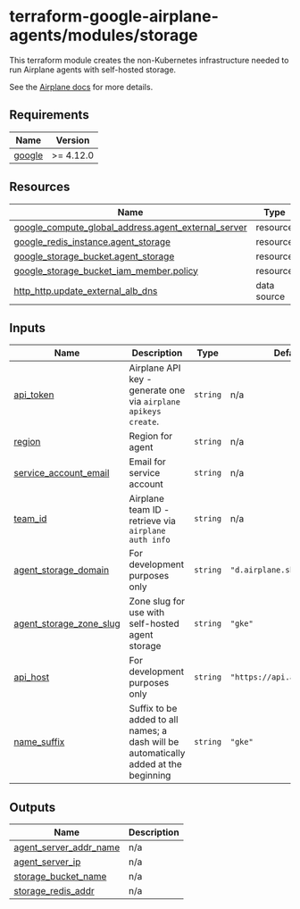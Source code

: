 # terraform-google-airplane-agents/modules/storage

This terraform module creates the non-Kubernetes infrastructure needed to run
Airplane agents with self-hosted storage.

See the [Airplane docs](https://docs.airplane.dev/self-hosting/storage) for more details.

<!-- BEGIN_TF_DOCS -->
## Requirements

| Name | Version |
|------|---------|
| <a name="requirement_google"></a> [google](#requirement\_google) | >= 4.12.0 |

## Resources

| Name | Type |
|------|------|
| [google_compute_global_address.agent_external_server](https://registry.terraform.io/providers/hashicorp/google/latest/docs/resources/compute_global_address) | resource |
| [google_redis_instance.agent_storage](https://registry.terraform.io/providers/hashicorp/google/latest/docs/resources/redis_instance) | resource |
| [google_storage_bucket.agent_storage](https://registry.terraform.io/providers/hashicorp/google/latest/docs/resources/storage_bucket) | resource |
| [google_storage_bucket_iam_member.policy](https://registry.terraform.io/providers/hashicorp/google/latest/docs/resources/storage_bucket_iam_member) | resource |
| [http_http.update_external_alb_dns](https://registry.terraform.io/providers/hashicorp/http/latest/docs/data-sources/http) | data source |

## Inputs

| Name | Description | Type | Default | Required |
|------|-------------|------|---------|:--------:|
| <a name="input_api_token"></a> [api\_token](#input\_api\_token) | Airplane API key - generate one via `airplane apikeys create`. | `string` | n/a | yes |
| <a name="input_region"></a> [region](#input\_region) | Region for agent | `string` | n/a | yes |
| <a name="input_service_account_email"></a> [service\_account\_email](#input\_service\_account\_email) | Email for service account | `string` | n/a | yes |
| <a name="input_team_id"></a> [team\_id](#input\_team\_id) | Airplane team ID - retrieve via `airplane auth info` | `string` | n/a | yes |
| <a name="input_agent_storage_domain"></a> [agent\_storage\_domain](#input\_agent\_storage\_domain) | For development purposes only | `string` | `"d.airplane.sh"` | no |
| <a name="input_agent_storage_zone_slug"></a> [agent\_storage\_zone\_slug](#input\_agent\_storage\_zone\_slug) | Zone slug for use with self-hosted agent storage | `string` | `"gke"` | no |
| <a name="input_api_host"></a> [api\_host](#input\_api\_host) | For development purposes only | `string` | `"https://api.airplane.dev"` | no |
| <a name="input_name_suffix"></a> [name\_suffix](#input\_name\_suffix) | Suffix to be added to all names; a dash will be automatically added at the beginning | `string` | `"gke"` | no |

## Outputs

| Name | Description |
|------|-------------|
| <a name="output_agent_server_addr_name"></a> [agent\_server\_addr\_name](#output\_agent\_server\_addr\_name) | n/a |
| <a name="output_agent_server_ip"></a> [agent\_server\_ip](#output\_agent\_server\_ip) | n/a |
| <a name="output_storage_bucket_name"></a> [storage\_bucket\_name](#output\_storage\_bucket\_name) | n/a |
| <a name="output_storage_redis_addr"></a> [storage\_redis\_addr](#output\_storage\_redis\_addr) | n/a |
<!-- END_TF_DOCS -->

